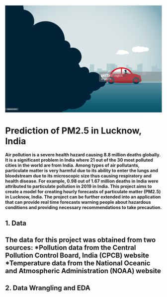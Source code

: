 ![Screenshot](https://github.com/phatakshaunak/Springboard-Data-Science/blob/master/Capstone%20Project%20%232/Readme%20Files/air_pollution_getty_images.jpg)
<h1><b>Prediction of PM2.5 in Lucknow, India</h1> 
Air pollution is a severe health hazard causing 8.8 million deaths globally. It is a significant problem in India where 21 out of the 30 most polluted cities in the world are from India. Among types of air pollutants, particulate matter is very harmful due to its ability to enter the lungs and bloodstream due to its microscopic size thus causing respiratory and health disease. For example, 0.98 out of 1.67 million deaths in India were attributed to particulate pollution in 2019 in India.
This project aims to create a model for creating hourly forecasts of particulate matter (PM2.5) in Lucknow, India. The project can be further extended into an application that can provide real time forecasts warning people about hazardous conditions and providing necessary recommendations to take precaution.
  
<h2>1. Data<h2>
The data for this project was obtained from two sources:
  *Pollution data from the Central Pollution Control Board, India (CPCB) website
  *Temperature data from the National Oceanic and Atmospheric Administration (NOAA) website
    
<h2>2. Data Wrangling and EDA<h2>
